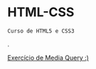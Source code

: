 # HTML-CSS
    Curso de HTML5 e CSS3
.



<a href="https://joseeduas.github.io/HTML-CSS/exercicios/ex026/media-querie002/mq002.html">Exercício de Media Query :)</a>